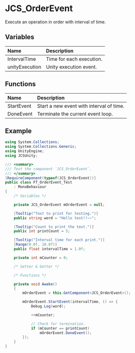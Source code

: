 # JCS_OrderEvent

Execute an operation in order with interval of time.

## Variables

| Name           | Description              |
|:---------------|:-------------------------|
| IntervalTime   | Time for each execution. |
| unityExecution | Unity execution event.   |

## Functions

| Name       | Description                              |
|:-----------|:-----------------------------------------|
| StartEvent | Start a new event with interval of time. |
| DoneEvent  | Terminate the current event loop.        |

## Example

```cs
using System.Collections;
using System.Collections.Generic;
using UnityEngine;
using JCSUnity;

/// <summary>
/// Test the component `JCS_OrderEvent`.
/// </summary>
[RequireComponent(typeof(JCS_OrderEvent))]
public class FT_OrderEvent_Test 
    : MonoBehaviour 
{
    /* Variables */

    private JCS_OrderEvent mOrderEvent = null;

    [Tooltip("Text to print for testing.")]
    public string word = "Hello test!!~~";

    [Tooltip("Count to print the text.")]
    public int printCount = 5;

    [Tooltip("Interval time for each print.")]
    [Range(0.0f, 10.0f)]
    public float intervalTime = 1.0f;

    private int mCounter = 0;

    /* Setter & Getter */

    /* Functions */

    private void Awake()
    {
        mOrderEvent = this.GetComponent<JCS_OrderEvent>();

        mOrderEvent.StartEvent(intervalTime, () => {
            Debug.Log(word);

            ++mCounter;

            // Check for termination.
            if (mCounter == printCount)
                mOrderEvent.DoneEvent();
        });
    }
}
```
